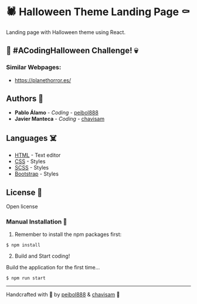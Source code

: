 # 🕷️ Halloween Theme Landing Page ⚰️

Landing page with Halloween theme using React.

## 🎃 #ACodingHalloween Challenge! 💀

### Similar Webpages:

* https://planethorror.es/

## Authors 🤡

* **Pablo Álamo** - *Coding* - [peibol888](https://github.com/peibol888)
* **Javier Manteca** - *Coding* - [chavisam](https://github.com/chavisam)

## Languages ☠️

* [HTML](https://es.wikipedia.org/wiki/HTML5) - Text editor
* [CSS](https://developer.mozilla.org/es/docs/Web/CSS) - Styles
* [SCSS](https://sass-lang.com/) - Styles
* [Bootstrap](https://getbootstrap.com/) - Styles

## License 👻

Open license

### Manual Installation 🧟

1) Remember to install the npm packages first:
```
$ npm install
```

2) Build and Start coding!

Build the application for the first time...

```
$ npm run start
```

---
Handcrafted with 🖤 by [peibol888](https://github.com/peibol888) & [chavisam](https://github.com/chavisam) 🧛
